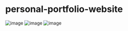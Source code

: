 # personal-portfolio-website
![image](https://github.com/NitisriS/personal-portfolio-website/assets/142490833/dff07a65-428e-452a-aa9f-336ad887d044)
![image](https://github.com/NitisriS/personal-portfolio-website/assets/142490833/23988def-e23c-4a40-a353-165968e8a58b)
![image](https://github.com/NitisriS/personal-portfolio-website/assets/142490833/6668ccf9-2ca9-4428-a3bb-73decbd1aca1)
